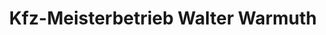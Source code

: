---
title: "Kfz-Meisterbetrieb Walter Warmuth"
url: /bad-koenigshofen-i-grabfeld/kfz-meisterbetrieb-walter-warmuth/
shop: Autowerkstatt
---